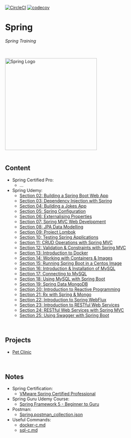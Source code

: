 [![CircleCI](https://dl.circleci.com/status-badge/img/gh/JRSmiffy/spring/tree/main.svg?style=svg)](https://dl.circleci.com/status-badge/redirect/gh/JRSmiffy/spring/tree/main)
[![codecov](https://codecov.io/gh/JRSmiffy/spring/branch/main/graph/badge.svg?token=AK2GQ281NA)](https://codecov.io/gh/JRSmiffy/spring)

# Spring
*Spring Training*

<br>
<br>

<img src="./resources/spring-icon.svg" alt="Spring Logo" width=300>

<br>
<br>

## Content
* Spring Certified Pro:
    * ...
* Spring Udemy:
    * [Section 02: Building a Spring Boot Web App](./content/02-build-spring-boot-app)
    * [Section 03: Dependency Injection with Spring](./content/03-dependency-injection)
    * [Section 04: Building a Jokes App](./content/04-build-jokes-app)
    * [Section 05: Spring Configuration](./content/05-spring-configuration)
    * [Section 06: Externalising Properties](./content/06-externalising-properties)
    * [Section 07: Spring MVC Web Development](./content/07-spring-mvc-web-dev)
    * [Section 08: JPA Data Modelling](./content/08-jpa-data-modelling)
    * [Section 09: Project Lombok](./content/09-project-lombok)
    * [Section 10: Testing Spring Applications](./content/10-testing-spring-apps)
    * [Section 11: CRUD Operations with Spring MVC](./content/11-spring-mvc-crud-ops)
    * [Section 12: Validation & Constraints with Spring MVC](./content/12-spring-mvc-validation)
    * [Section 13: Introduction to Docker](./content/13-docker-intro)
    * [Section 14: Working with Containers & Images](./content/14-working-with-containers)
    * [Section 15: Running Spring Boot in a Centos Image](./content/15-spring-boot-with-centos)
    * [Section 16: Introduction & Installation of MySQL](./content/16-mysql-introduction)
    * [Section 17: Connecting to MySQL](./content/17-mysql-connection)
    * [Section 18: Using MySQL with Spring Boot](./content/18-mysql-with-spring-boot)
    * [Section 19: Spring Data MongoDB](./content/19-spring-data-mongodb)
    * [Section 20: Introduction to Reactive Programming](./content/20-reactive-prog-intro)
    * [Section 21: Rx with Spring & Mongo](./content/21-rx-spring-mongo)
    * [Section 22: Introduction to Spring WebFlux](./content/22-spring-webflux)
    * [Section 23: Introduction to RESTful Web Services](./content/23-restful-web-services)
    * [Section 24: RESTful Web Services with Spring MVC](./content/24-restful-with-spring-mvc)
    * [Section 25: Using Swagger with Spring Boot](./content/25-swagger-with-spring-boot)

<br>

## Projects
* [Pet Clinic](./content/projects/pet-clinic)

<br>

## Notes
* Spring Certification: 
    * [VMware Spring Certified Professional](https://www.vmware.com/learning/certification/spring-certified-pro.html)
* Spring Guru Udemy Course: 
    * [Spring Framework 5 - Beginner to Guru](https://www.udemy.com/course/spring-framework-5-beginner-to-guru/)
* Postman:
    * [Spring.postman_collection.json](./resources/postman/Spring.postman_collection.json)
* Useful Commands:
    * [docker-c.md](./content/misc/docker-c.md)
    * [sql-c.md](./content/misc/sql-c.md)